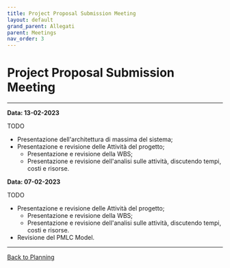 ```yaml
---
title: Project Proposal Submission Meeting
layout: default
grand_parent: Allegati
parent: Meetings
nav_order: 3
---
```


# Project Proposal Submission Meeting

---

**Data: 13-02-2023**

TODO
- Presentazione dell'architettura di massima del sistema;
- Presentazione e revisione delle Attività del progetto;
  - Presentazione e revisione della WBS;
  - Presentazione e revisione dell'analisi sulle attività, discutendo tempi, costi e risorse.

**Data: 07-02-2023**

TODO
- Presentazione e revisione delle Attività del progetto;
    - Presentazione e revisione della WBS;
    - Presentazione e revisione dell'analisi sulle attività, discutendo tempi, costi e risorse.
- Revisione del PMLC Model.

---

[Back to Planning](/pm/2-planning#project-proposal-submission-meeting)